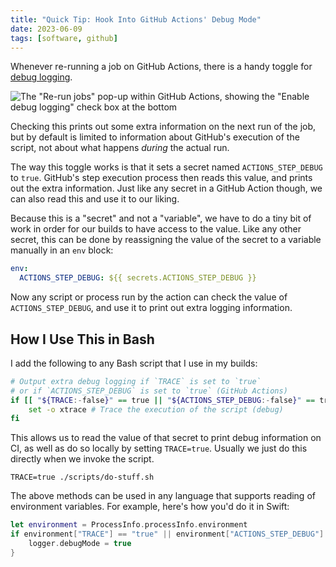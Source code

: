 ```yaml
---
title: "Quick Tip: Hook Into GitHub Actions' Debug Mode"
date: 2023-06-09
tags: [software, github]
---
```


Whenever re-running a job on GitHub Actions, there is a handy toggle for [debug logging](https://docs.github.com/en/actions/monitoring-and-troubleshooting-workflows/enabling-debug-logging).

![The "Re-run jobs" pop-up within GitHub Actions, showing the "Enable debug logging" check box at the bottom](assets/debug-logging-toggle.png "The \"Re-run jobs\" pop-up within GitHub Actions")

Checking this prints out some extra information on the next run of the job, but by default is limited to information about GitHub's execution of the script, not about what happens _during_ the actual run.

The way this toggle works is that it sets a secret named `ACTIONS_STEP_DEBUG` to `true`. GitHub's step execution process then reads this value, and prints out the extra information. Just like any secret in a GitHub Action though, we can also read this and use it to our liking.

Because this is a "secret" and not a "variable", we have to do a tiny bit of work in order for our builds to have access to the value. Like any other secret, this can be done by reassigning the value of the secret to a variable manually in an `env` block:

```yaml
env:
  ACTIONS_STEP_DEBUG: ${{ secrets.ACTIONS_STEP_DEBUG }}
```

Now any script or process run by the action can check the value of `ACTIONS_STEP_DEBUG`, and use it to print out extra logging information.

## How I Use This in Bash

I add the following to any Bash script that I use in my builds:

```bash
# Output extra debug logging if `TRACE` is set to `true`
# or if `ACTIONS_STEP_DEBUG` is set to `true` (GitHub Actions)
if [[ "${TRACE:-false}" == true || "${ACTIONS_STEP_DEBUG:-false}" == true ]]; then
	set -o xtrace # Trace the execution of the script (debug)
fi
```

This allows us to read the value of that secret to print debug information on CI, as well as do so locally by setting `TRACE=true`. Usually we just do this directly when we invoke the script.

```shell
TRACE=true ./scripts/do-stuff.sh
```

The above methods can be used in any language that supports reading of environment variables. For example, here's how you'd do it in Swift:

```swift
let environment = ProcessInfo.processInfo.environment
if environment["TRACE"] == "true" || environment["ACTIONS_STEP_DEBUG"] == "true" {
	logger.debugMode = true
}
```
